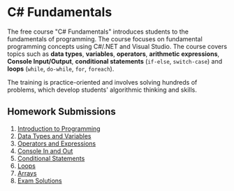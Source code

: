 C# Fundamentals
=====================================

The free course "C# Fundamentals" introduces students to the fundamentals of programming. The course focuses on fundamental programming concepts using C#/.NET and Visual Studio. The course covers topics such as **data types**, **variables**, **operators**, **arithmetic expressions**, **Console Input/Output**, **conditional statements** (`if-else`, `switch-case`) and **loops** (`while`, `do-while`, `for`, `foreach`).

The training is practice-oriented and involves solving hundreds of problems, which develop students' algorithmic thinking and skills.

## Homework Submissions

1. [Introduction to Programming](./CSharp_01_HW-Introduction_to_Programming)
2. [Data Types and Variables](./CSharp_02_HW-Data_Types_and_Variables)
3. [Operators and Expressions](./CSharp_03_HW-Operators_and_Expressions)
4. [Console In and Out](./CSharp_04_HW-Console_In_and_Out)
5. [Conditional Statements](./CSharp_05_HW-Conditional_Statements)
6. [Loops](./CSharp_06_HW-Loops)
7. [Arrays](./CSharp_07_HW-Arrays)
8. [Exam Solutions](./CSharp_Basics_Exam_10_nov_2016)
